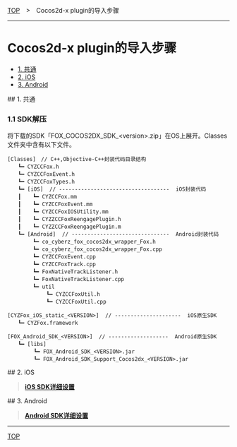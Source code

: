 [TOP](../../README.md)　>　Cocos2d-x plugin的导入步骤

---

# Cocos2d-x plugin的导入步骤

* [1. 共通](#common)
* [2. iOS](./README.md#ios)
* [3. Android](./README.md#android)


<div id="common"></div>
## 1. 共通

### 1.1 SDK解压

将下载的SDK「FOX_COCOS2DX_SDK_&lt;version&gt;.zip」在OS上展开。Classes文件夹中含有以下文件。

```
[Classes]　// C++,Objective-C++封装代码目录结构
　　┗━ CYZCCFox.h
　　┗━ CYZCCFoxEvent.h
　　┗━ CYZCCFoxTypes.h
　　┗━ [iOS]  // -----------------------------------  iOS封装代码
　　┃　  ┗━ CYZCCFox.mm
　　┃　  ┗━ CYZCCFoxEvent.mm
　　┃　  ┗━ CYZCCFoxIOSUtility.mm
　　┃　  ┗━ CYZZCCFoxReengagePlugin.h
　　┃　  ┗━ CYZZCCFoxReengagePlugin.m
　　┗━ [Android]  // -------------------------------  Android封装代码
　　 　  ┗━ co_cyberz_fox_cocos2dx_wrapper_Fox.h
　　 　  ┗━ co_cyberz_fox_cocos2dx_wrapper_Fox.cpp
　　 　  ┗━ CYZCCFoxEvent.cpp
　　 　  ┗━ CYZCCFoxTrack.cpp
　　 　  ┗━ FoxNativeTrackListener.h
　　 　  ┗━ FoxNativeTrackListener.cpp
　　 　  ┗━ util
　　 　 　　  ┗━ CYZCCFoxUtil.h
　　 　 　　  ┗━ CYZCCFoxUtil.cpp

[CYZFox_iOS_static_<VERSION>]  // ---------------------  iOS原生SDK
　　┗━ CYZFox.framework

[FOX_Android_SDK_<VERSION>]  // -------------------  Android原生SDK
　　┗━ [libs]
　　　　　┗━ FOX_Android_SDK_<VERSION>.jar
　　　　　┗━ FOX_Android_SDK_Support_Cocos2dx_<VERSION>.jar
```


<div id="ios"></div>
## 2. iOS

> **[iOS SDK详细设置](./ios/README.md)**

<div id="android"></div>
## 3. Android

> **[Android SDK详细设置](./android/README.md)**

---
[TOP](../../README.md)
